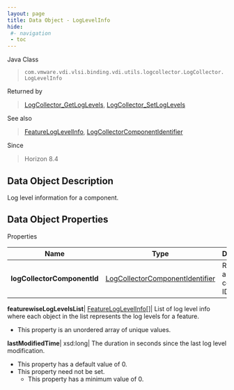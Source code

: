 ```yaml
---
layout: page
title: Data Object - LogLevelInfo
hide:
 #- navigation
 - toc
---
```






Java Class  
> `com.vmware.vdi.vlsi.binding.vdi.utils.logcollector.LogCollector.LogLevelInfo`

Returned by  
> [LogCollector_GetLogLevels](vdi.utils.logcollector.LogCollector.md#getLogLevels), [LogCollector_SetLogLevels](vdi.utils.logcollector.LogCollector.md#setLogLevels)

See also  
> [FeatureLogLevelInfo](vdi.utils.logcollector.LogCollector.FeatureLogLevelInfo.md), [LogCollectorComponentIdentifier](vdi.utils.logcollector.LogCollector.LogCollectorComponentIdentifier.md)

Since  
> Horizon 8.4


## Data Object Description 

Log level information for a component. 

## Data Object Properties

Properties

Name |  Type |  Description   
---|---|---  
**logCollectorComponentId**| [LogCollectorComponentIdentifier](vdi.utils.logcollector.LogCollector.LogCollectorComponentIdentifier.md)|  Represents a log component ID   
  
**featurewiseLogLevelsList**| [FeatureLogLevelInfo[]](vdi.utils.logcollector.LogCollector.FeatureLogLevelInfo.md)|  List of log level info where each object in the list represents the log levels for a feature.   


  * This property is an unordered array of unique values.

  
**lastModifiedTime**|  xsd:long|  The duration in seconds since the last log level modification.   


  * This property has a default value of 0.
* This property need not be set.
  * This property has a minimum value of 0. 

  
  
  
 
  
  
